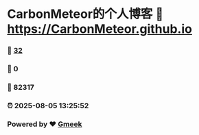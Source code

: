 # CarbonMeteor的个人博客 :link: https://CarbonMeteor.github.io 
### :page_facing_up: [32](https://CarbonMeteor.github.io/tag.html) 
### :speech_balloon: 0 
### :hibiscus: 82317 
### :alarm_clock: 2025-08-05 13:25:52 
### Powered by :heart: [Gmeek](https://github.com/Meekdai/Gmeek)
